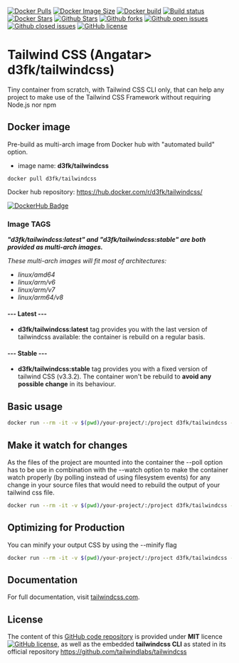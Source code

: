 [![Docker Pulls](https://badgen.net/docker/pulls/d3fk/tailwindcss?icon=docker&label=pulls)](https://hub.docker.com/r/d3fk/tailwindcss/tags) [![Docker Image Size](https://badgen.net/docker/size/d3fk/tailwindcss/latest?icon=docker&label=image%20size)](https://hub.docker.com/r/d3fk/tailwindcss/tags) [![Docker build](https://img.shields.io/docker/cloud/automated/d3fk/tailwindcss?label=build&logo=docker)](https://hub.docker.com/r/d3fk/tailwindcss/tags) [![Build status](https://img.shields.io/docker/cloud/build/d3fk/tailwindcss?label=build%20status&logo=docker)](https://hub.docker.com/r/d3fk/tailwindcss/builds) [![Docker Stars](https://badgen.net/docker/stars/d3fk/tailwindcss?icon=docker&label=stars&color=green)](https://hub.docker.com/r/d3fk/tailwindcss) [![Github Stars](https://img.shields.io/github/stars/Angatar/tailwindcss?label=stars&logo=github&color=green)](https://github.com/Angatar/tailwindcss) [![Github forks](https://img.shields.io/github/forks/Angatar/tailwindcss?logo=github)](https://github.com/Angatar/tailwindcss/fork) [![Github open issues](https://img.shields.io/github/issues-raw/Angatar/tailwindcss?logo=github&color=yellow)](https://github.com/Angatar/tailwindcss/issues) [![Github closed issues](https://img.shields.io/github/issues-closed-raw/Angatar/tailwindcss?logo=github&color=green)](https://github.com/Angatar/tailwindcss/issues?q=is%3Aissue+is%3Aclosed) [![GitHub license](https://img.shields.io/github/license/Angatar/tailwindcss)](https://github.com/Angatar/tailwindcss/blob/master/LICENSE)

# Tailwind CSS (Angatar> d3fk/tailwindcss)
Tiny container from scratch, with Tailwind CSS CLI only, that can help any project to make use of the Tailwind CSS Framework without requiring Node.js nor npm


## Docker image

Pre-build as multi-arch image from Docker hub with "automated build" option.

- image name: **d3fk/tailwindcss**

`docker pull d3fk/tailwindcss`

Docker hub repository: https://hub.docker.com/r/d3fk/tailwindcss/

[![DockerHub Badge](https://lucky-red-wombat.cyclic.app/image/d3fk/tailwindcss)](https://hub.docker.com/r/d3fk/tailwindcss)


### Image TAGS

***"d3fk/tailwindcss:latest" and "d3fk/tailwindcss:stable" are both provided as multi-arch images.***

*These multi-arch images will fit most of architectures:*

- *linux/amd64*
- *linux/arm/v6*
- *linux/arm/v7*
- *linux/arm64/v8*

#### --- Latest ---

- **d3fk/tailwindcss:latest** tag provides you with the last version of tailwindcss available: the container is rebuild on a regular basis.

#### --- Stable ---

- **d3fk/tailwindcss:stable** tag provides you with a fixed version of tailwind CSS (v3.3.2). The container won't be rebuild to **avoid any possible change** in its behaviour.

## Basic usage

```sh
docker run --rm -it -v $(pwd)/your-project/:/project d3fk/tailwindcss -i ./src/tailwind-input.css -o ./css/tailwind-output.css
```

## Make it watch for changes

As the files of the project are mounted into the container the --poll option has to be use in combination with the --watch option to make the container watch properly (by polling instead of using filesystem events) for any change in your source files that would need to rebuild the output of your tailwind css file.

```sh
docker run --rm -it -v $(pwd)/your-project/:/project d3fk/tailwindcss -i ./src/tailwind-input.css -o ./css/tailwind-output.css --poll --watch
```

## Optimizing for Production

You can minify your output CSS by using the --minify flag
```sh
docker run --rm -it -v $(pwd)/your-project/:/project d3fk/tailwindcss -i ./src/tailwind-input.css -o ./css/tailwind-output.css --minify
```

## Documentation

For full documentation, visit [tailwindcss.com](https://tailwindcss.com/).

## License

The content of this [GitHub code repository](https://github.com/Angatar/tailwindcss) is provided under **MIT** licence
[![GitHub license](https://img.shields.io/github/license/Angatar/tailwindcss)](https://github.com/Angatar/tailwindcss/blob/master/LICENSE), as well as the embedded **tailwindcss CLI** as stated in its official repository https://github.com/tailwindlabs/tailwindcss
